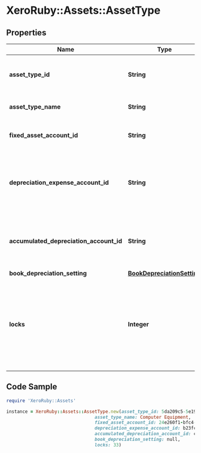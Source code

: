 # XeroRuby::Assets::AssetType

## Properties

Name | Type | Description | Notes
------------ | ------------- | ------------- | -------------
**asset_type_id** | **String** | Xero generated unique identifier for asset types | [optional] 
**asset_type_name** | **String** | The name of the asset type | 
**fixed_asset_account_id** | **String** | The asset account for fixed assets of this type | [optional] 
**depreciation_expense_account_id** | **String** | The expense account for the depreciation of fixed assets of this type | [optional] 
**accumulated_depreciation_account_id** | **String** | The account for accumulated depreciation of fixed assets of this type | [optional] 
**book_depreciation_setting** | [**BookDepreciationSetting**](BookDepreciationSetting.md) |  | 
**locks** | **Integer** | All asset types that have accumulated depreciation for any assets that use them are deemed ‘locked’ and cannot be removed. | [optional] 

## Code Sample

```ruby
require 'XeroRuby::Assets'

instance = XeroRuby::Assets::AssetType.new(asset_type_id: 5da209c5-5e19-4a43-b925-71b776c49ced,
                                 asset_type_name: Computer Equipment,
                                 fixed_asset_account_id: 24e260f1-bfc4-4766-ad7f-8a8ce01de879,
                                 depreciation_expense_account_id: b23fc79b-d66b-44b0-a240-e138e086fcbc,
                                 accumulated_depreciation_account_id: ca4c6b39-4f4f-43e8-98da-5e1f350a6694,
                                 book_depreciation_setting: null,
                                 locks: 33)
```


